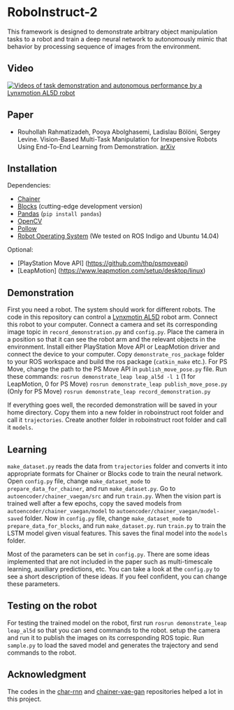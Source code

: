 # RoboInstruct-2

This framework is designed to demonstrate arbitrary object manipulation tasks to a robot and train a deep neural network to autonomously mimic that behavior by processing sequence of images from the environment.

Video
------------
[![Videos of task demonstration and autonomous performance by a Lynxmotion AL5D robot](https://img.youtube.com/vi/AqQFzoVsJfA/0.jpg)](https://www.youtube.com/watch?v=AqQFzoVsJfA&t=66s&index=1&list=PL5i33tEH-MHfrXjj_Nekl0jyqgdJomg_a)

Paper
------------
  * Rouhollah Rahmatizadeh, Pooya Abolghasemi, Ladislau Bölöni, Sergey Levine.
	Vision-Based Multi-Task Manipulation for Inexpensive Robots Using End-To-End Learning from Demonstration.
	[arXiv](https://arxiv.org/abs/1707.02920)


Installation
------------
Dependencies:
  * [Chainer](https://chainer.org/)
  * [Blocks](http://blocks.readthedocs.io/en/latest/setup.html) (cutting-edge development version)
  * [Pandas](http://pandas.pydata.org/) (``pip install pandas``)
  * [OpenCV](http://www.pyimagesearch.com/2015/06/22/install-opencv-3-0-and-python-2-7-on-ubuntu)
  * [Pollow](https://pypi.python.org/pypi/Pillow/2.2.1)
  * [Robot Operating System](http://www.ros.org/install) (We tested on ROS Indigo and Ubuntu 14.04)

Optional:
  * [PlayStation Move API] (https://github.com/thp/psmoveapi) 
  * [LeapMotion] (https://www.leapmotion.com/setup/desktop/linux)
  
Demonstration
------------
First you need a robot. The system should work for different robots. The code in this repository can control a [Lynxmotin AL5D](http://www.lynxmotion.com/c-130-al5d.aspx) robot arm. Connect this robot to your computer. Connect a camera and set its corresponding image topic in ``record_demonstration.py`` and ``config.py``. Place the camera in a position so that it can see the robot arm and the relevant objects in the environment. Install either PlayStation Move API or LeapMotion driver and connect the device to your computer. Copy ``demonstrate_ros_package`` folder to your ROS workspace and build the ros package (``catkin_make`` etc.). For PS Move, change the path to the PS Move API in ``publish_move_pose.py`` file. Run these commands:
`rosrun demonstrate_leap leap_al5d -l 1` (1 for LeapMotion, 0 for PS Move)
`rosrun demonstrate_leap publish_move_pose.py` (Only for PS Move)
`rosrun demonstrate_leap record_demonstration.py`

If everything goes well, the recorded demonstration will be saved in your home directory. Copy them into a new folder in roboinstruct root folder and call it ``trajectories``. Create another folder in roboinstruct root folder and call it ``models``.

Learning
------------
``make_dataset.py`` reads the data from ``trajectories`` folder and converts it into appropriate formats for Chainer or Blocks code to train the neural network. Open ``config.py`` file, change ``make_dataset_mode`` to ``prepare_data_for_chainer``, and run ``make_dataset.py``. Go to ``autoencoder/chainer_vaegan/src`` and run ``train.py``. When the vision part is trained well after a few epochs, copy the saved models from ``autoencoder/chainer_vaegan/model`` to ``autoencoder/chainer_vaegan/model-saved`` folder. Now in ``config.py`` file, change ``make_dataset_mode`` to ``prepare_data_for_blocks``, and run ``make_dataset.py``. run ``train.py`` to train the LSTM model given visual features. This saves the final model into the ``models`` folder.

Most  of the parameters can be set in ``config.py``.
There are some ideas implemented that are not included in the paper such as multi-timescale learning, auxiliary predictions, etc. You can take a look at the ``config.py`` to see a short description of these ideas. If you feel confident, you can change these parameters.

Testing on the robot
------------
For testing the trained model on the robot, first run ``rosrun demonstrate_leap leap_al5d`` so that you can send commands to the robot. setup the camera and run it to publish the images on its corresponding ROS topic. Run ``sample.py`` to load the saved model and generates the trajectory and send commands to the robot.


Acknowledgment
------------
The codes in the [char-rnn](https://github.com/johnarevalo/blocks-char-rnn) and [chainer-vae-gan](https://github.com/dsanno/chainer-vae-gan) repositories helped a lot in this project.
